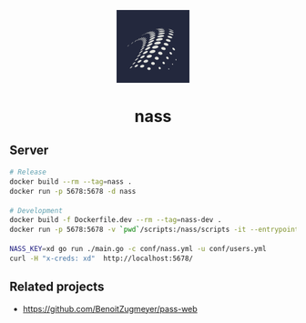 <p align="center">
  <img  width=128 height=128 src="nass.png"/>
</p>
<h1 align="center">nass</h1>


## Server

```bash
# Release
docker build --rm --tag=nass .
docker run -p 5678:5678 -d nass

# Development
docker build -f Dockerfile.dev --rm --tag=nass-dev .
docker run -p 5678:5678 -v `pwd`/scripts:/nass/scripts -it --entrypoint /bin/ash nass-dev

NASS_KEY=xd go run ./main.go -c conf/nass.yml -u conf/users.yml
curl -H "x-creds: xd"  http://localhost:5678/
```

## Related projects
* https://github.com/BenoitZugmeyer/pass-web
